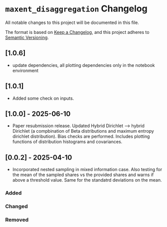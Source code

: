 # `maxent_disaggregation` Changelog

All notable changes to this project will be documented in this file.

The format is based on [Keep a Changelog](https://keepachangelog.com/en/1.0.0/),
and this project adheres to [Semantic Versioning](https://semver.org/spec/v2.0.0.html).


## [1.0.6]
* update dependencies, all plotting dependencies only in the notebook environment

## [1.0.1]
* Added some check on inputs.

## [1.0.0] - 2025-06-10
* Paper resubmission release. Updated Hybrid Dirichlet --> hybrid Dirichlet (a compbination of Beta distributions and maximum entropy dirichlet distribution). Bias checks are performed. Includes plotting functions of distribution histograms and covariances. 


## [0.0.2] - 2025-04-10
* Incorporated nested sampling in mixed information case. Also testing for the mean of the sampled shares vs the provided shares and warns if above a threshold value. Same for the standatrd deviations on the mean.

### Added

### Changed

### Removed
